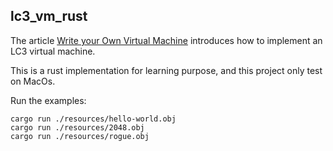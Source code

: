 ## lc3_vm_rust
The article [Write your Own Virtual Machine](https://www.jmeiners.com/lc3-vm/) introduces how to implement an LC3 virtual machine.

This is a rust implementation for learning purpose, and this project only test on MacOs.

Run the examples: 
```shell
cargo run ./resources/hello-world.obj
cargo run ./resources/2048.obj
cargo run ./resources/rogue.obj
```
